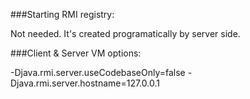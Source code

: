###Starting RMI registry:

Not needed. It's created programatically by server side.

###Client & Server VM options:

-Djava.rmi.server.useCodebaseOnly=false -Djava.rmi.server.hostname=127.0.0.1